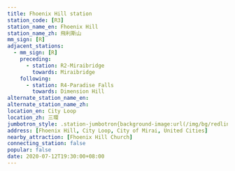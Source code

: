 ```yaml
---
title: Fhoenix Hill station
station_code: [R3]
station_name_en: Fhoenix Hill
station_name_zh: 飛利斯山
mm_sign: [R]
adjacent_stations:
  - mm_sign: [R]
    preceding:
      - station: R2-Miraibridge
        towards: Miraibridge
    following:
      - station: R4-Paradise Falls
        towards: Dimension Hill
alternate_station_name_en: 
alternate_station_name_zh: 
location_en: City Loop
location_zh: 三環
jumbotron_style: .station-jumbotron{background-image:url(/img/bg/redline.png);background-repeat:no-repeat;background-size:100% 10px;background-position:0 130px}
address: [Fhoenix Hill, City Loop, City of Mirai, United Cities]
nearby_attraction: [Fhoenix Hill Church]
connecting_station: false
popular: false
date: 2020-07-12T19:30:00+08:00
---
```


